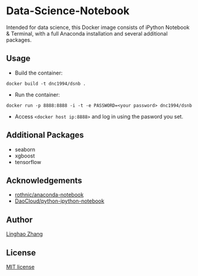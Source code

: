 # Data-Science-Notebook

Intended for data science, this Docker image consists of iPython Notebook & Terminal, with a full Anaconda installation and several additional packages.

## Usage

- Build the container:

`docker build -t dnc1994/dsnb .`

- Run the container:

`docker run -p 8888:8888 -i -t -e PASSWORD=<your password> dnc1994/dsnb`

- Access `<docker host ip:8888>` and log in using the pasword you set.

## Additional Packages

- seaborn
- xgboost
- tensorflow

## Acknowledgements

- [rothnic/anaconda-notebook](https://github.com/rothnic/anaconda-notebook)
- [DaoCloud/python-ipython-notebook](https://github.com/DaoCloud/python-ipython-notebook)

## Author
[Linghao Zhang](https://github.com/dnc1994)

## License
[MIT license](https://github.com/dnc1994/Data-Science-Notebook/blob/master/LICENSE)
